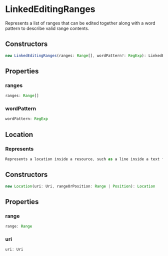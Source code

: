 # LinkedEditingRanges

Represents a list of ranges that can be edited together along with a word pattern to describe valid range contents.

## Constructors

```typescript
new LinkedEditingRanges(ranges: Range[], wordPattern?: RegExp): LinkedEditingRanges
```

## Properties

### ranges

```typescript
ranges: Range[]
```

### wordPattern

```typescript
wordPattern: RegExp
```

## Location

### Represents

```typescript
Represents a location inside a resource, such as a line inside a text file.
```

## Constructors

```typescript
new Location(uri: Uri, rangeOrPosition: Range | Position): Location
```

## Properties

### range

```typescript
range: Range
```

### uri

```typescript
uri: Uri
```

